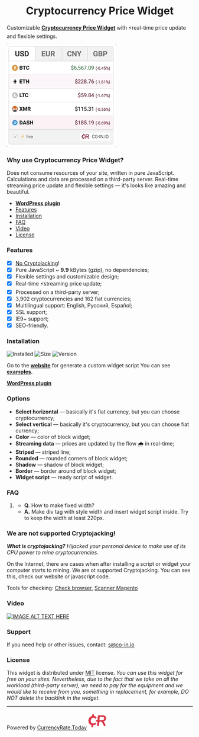 <h1 align="center">Cryptocurrency Price Widget</h1>

Customizable __[Cryptocurrency Price Widget](https://co-in.io/crypto-price-widget/)__ with ⚡real-time price update and flexible settings.

![Real-time streaming price update](./cryptocurrency-price-widget-anim.gif "Real-time streaming price update")

### Why use Cryptocurrency Price Widget? ###
Does not consume resources of your site, written in pure JavaScript. Calculations and data are processed on a third-party server. Real-time streaming price update and flexible settings — it's looks like amazing and beautiful.

- __[WordPress plugin](https://wordpress.org/plugins/cryptocurrency-price-widget/)__
- [Features](#features)
- [Installation](#installation)
- [FAQ](#faq)
- [Video](#video)
- [License](#license)

### Features ###
- [x] [No Cryptojacking](#user-content-we-are-not-supported-cryptojacking)!
- [x] Pure JavaScript ~ __9.9__ kBytes (gzip), no dependencies;
- [x] Flexible settings and customizable design;
- [x] Real-time ⚡streaming price update;
- [x] Processed on a third-party server;
- [x] 3,902 cryptocurrencies and 162 fiat currencies;
- [x] Multilingual support: English, Русский, Español;
- [x] SSL support;
- [x] IE9+ support;
- [x] SEO-friendly.

### Installation ###

![Installed](https://img.shields.io/badge/dynamic/json.svg?label=Installed&url=https%3A%2F%2Fco-in.io%2Fapi%2Fcount%2Finstalled%2Fpricelist%2F&query=count&colorB=brightgreen)
![Size](https://img.shields.io/badge/size%20(gzip)-%20~9.9kB-green.svg)
![Version](https://img.shields.io/badge/Cryptocurrency--Price--Widget-v1.1-orange.svg)

Go to the __[website](https://co-in.io/crypto-price-widget)__ for generate a custom widget script
You can see __[examples](https://codepen.io/currencyrate_today/pen/dqwXYR)__.

__[WordPress plugin](https://wordpress.org/plugins/cryptocurrency-price-widget/)__

### Options ###
- __Select horizontal__ — basically it's fiat currency, but you can choose cryptocurrency;
- __Select vertical__ — basically it's cryptocurrency, but you can choose fiat currency;
- __Color__ — color of block widget;
- __Streaming data__ — prices are updated by the flow 🌧️ in real-time;
- __Striped__ — striped line;
- __Rounded__ — rounded corners of block widget;
- __Shadow__ — shadow of block widget;
- __Border__ — border around of block widget;
- __Widget script__ — ready script of widget.

### FAQ ###
  1. - __Q.__ How to make fixed width?
     - __A.__ Make div tag with style width and insert widget script inside. Try to keep the width at least 220px.
     
### We are not supported Cryptojacking! ###
*__What is cryptojacking?__ Hijacked your personal device to make use of its CPU power to mine cryptocurrencies.*

On the Internet, there are cases when after installing a script or widget your computer starts to mining. We are ot supported Cryptojacking. You can see this, check our website or javascript code.

Tools for checking: [Check browser](https://cryptojackingtest.com/), [Scanner Magento](https://github.com/gwillem/magento-malware-scanner)

### Video ###

[![IMAGE ALT TEXT HERE](http://img.youtube.com/vi/nz_HdajmqPU/0.jpg)](http://www.youtube.com/watch?v=nz_HdajmqPU)

### Support ###
If you need help or other issues, contact: [s@co-in.io](mailto:s@co-in.io)

### License ###
This widget is distributed under [MIT](https://choosealicense.com/licenses/mit/) license.
*You can use this widget for free on your sites. Nevertheless, due to the fact that we take on all the workload (third-party server), we need to pay for the equipment and we would like to receive from you, something in replacement, for example, DO NOT delete the backlink in the widget.*

___
Powered by [CurrencyRate.Today](https://currencyrate.today) ![CurrencyRate.Today](./cr-danger.svg "CurrencyRate.Today")
